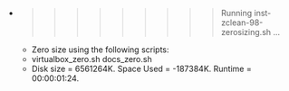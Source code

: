 * >>>>>>>>> Running inst-zclean-98-zerosizing.sh ...
  * Zero size using the following scripts:
  * virtualbox_zero.sh docs_zero.sh
  * Disk size = 6561264K. Space Used = -187384K. Runtime = 00:00:01:24.
